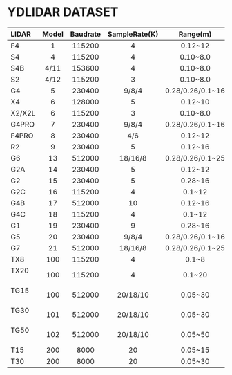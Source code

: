 # YDLIDAR DATASET
|LIDAR      | Model  |  Baudrate |  SampleRate(K) | Range(m)  		   |  Frequency(HZ) | Intenstiy(bit) | SingleChannel | voltage(V)|
| :-------- |:--:|:--:|:--:|:--:|:--:|:--:|:--:|:--:|
| F4        | 1	   |  115200   |   4            |  0.12~12         | 5~12           | false          | false    	  | 4.8~5.2   |
| S4        | 4	   |  115200   |   4            |  0.10~8.0        | 5~12 (PWM)     | false          | false    	  | 4.8~5.2   |
| S4B       | 4/11   |  153600   |   4            |  0.10~8.0        | 5~12(PWM)      | true(8)        | false    	  | 4.8~5.2   |
| S2        | 4/12   |  115200   |   3            |  0.10~8.0     	| 4~8(PWM)       | false          | true    		  | 4.8~5.2   |
| G4        | 5	   |  230400   |   9/8/4        |  0.28/0.26/0.1~16| 5~12        	  | false          | false    	  | 4.8~5.2   |
| X4        | 6	   |  128000   |   5            |  0.12~10     		| 5~12(PWM)      | false          | false    	  | 4.8~5.2   |
| X2/X2L    | 6	   |  115200   |   3            |  0.10~8.0     	| 4~8(PWM)       | false          | true    		  | 4.8~5.2   |
| G4PRO     | 7	   |  230400   |   9/8/4        |  0.28/0.26/0.1~16| 5~12        	  | false          | false    	  | 4.8~5.2   |
| F4PRO     | 8	   |  230400   |   4/6          |  0.12~12         | 5~12        	  | false          | false    	  | 4.8~5.2   |
| R2        | 9	   |  230400   |   5            |  0.12~16     		| 5~12        	  | false          | false    	  | 4.8~5.2   |
| G6        | 13     |  512000   |   18/16/8      |  0.28/0.26/0.1~25| 5~12        	  | false          | false    	  | 4.8~5.2   |
| G2A       | 14	   |  230400   |   5            |  0.12~12         | 5~12      	  | false          | false    	  | 4.8~5.2   |
| G2        | 15		|  230400   |   5            |  0.28~16     		| 5~12      	  | true(8)        | false    	  | 4.8~5.2   |
| G2C       | 16		|  115200   |   4            |  0.1~12        	| 5~12      	  | false      	 | false    	  | 4.8~5.2   |
| G4B       | 17		|  512000   |   10           |  0.12~16         | 5~12        	  | true(10)       | false    	  | 4.8~5.2   |
| G4C       | 18		|  115200   |   4            |  0.1~12		      | 5~12           | false          | false    	  | 4.8~5.2   |
| G1        | 19		|  230400   |   9            |  0.28~16         | 5~12      	  | false          | false    	  | 4.8~5.2   |
| G5        | 20	   |  230400   |   9/8/4        |  0.28/0.26/0.1~16| 5~12        	  | false          | false    	  | 4.8~5.2   |
| G7        | 21       |  512000   |   18/16/8      |  0.28/0.26/0.1~25| 5~12        	  | false          | false    	  | 4.8~5.2   |
| TX8    　 | 100	   |  115200   |   4            |  0.1~8      	   | 4~8(PWM)       | false          | true      	  | 4.8~5.2   |
| TX20    　| 100	   |  115200   |   4            |  0.1~20      	   | 4~8(PWM)       | false          | true     	  | 4.8~5.2   |
| TG15    　| 100	   |  512000   |   20/18/10     |  0.05~30      	| 3~16      	  | false          | false    	  | 4.8~5.2   |
| TG30    　| 101	   |  512000   |   20/18/10     |  0.05~30      	| 3~16      	  | false          | false    	  | 4.8~5.2   |
| TG50    　| 102	   |  512000   |   20/18/10     |  0.05~50      	| 3~16      	  | false          | false    	  | 4.8~5.2   |
| T15    　 | 200	   |  8000     |   20           |  0.05~15      	| 5~35      	  | true          | false    	  | 4.8~5.2   |
| T30    　 | 200	   |  8000     |   20           |  0.05~30      	| 5-35      	  | true           | false    	  | 4.8~5.2   |
